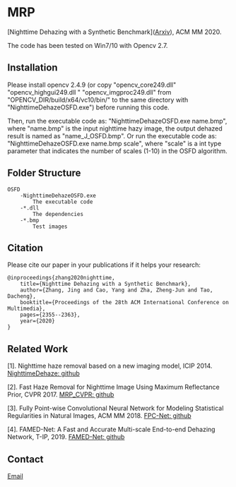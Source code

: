 # MRP
[Nighttime Dehazing with a Synthetic Benchmark](<a href="https://arxiv.org/abs/2008.03864">Arxiv</a>), ACM MM 2020.

The code has been tested on Win7/10 with Opencv 2.7.

## Installation
Please install opencv 2.4.9 (or copy "opencv_core249.dll" "opencv_highgui249.dll " "opencv_imgproc249.dll" from "OPENCV_DIR/build/x64/vc10/bin/" to the same directory with "NighttimeDehazeOSFD.exe") before running this code.

Then, run the executable code as: "NighttimeDehazeOSFD.exe name.bmp", where "name.bmp" is the input nighttime hazy image, the output dehazed result is named as "name_J_OSFD.bmp". Or run the executable code as: "NighttimeDehazeOSFD.exe name.bmp scale", where "scale" is a int type parameter that indicates the number of scales (1-10) in the OSFD algorithm. 

## Folder Structure
    OSFD
        -NighttimeDehazeOSFD.exe
            The executable code
        -*.dll
            The dependencies
        -*.bmp
            Test images

## Citation
Please cite our paper in your publications if it helps your research:

    @inproceedings{zhang2020nighttime,
        title={Nighttime Dehazing with a Synthetic Benchmark},
        author={Zhang, Jing and Cao, Yang and Zha, Zheng-Jun and Tao, Dacheng},
        booktitle={Proceedings of the 28th ACM International Conference on Multimedia},
        pages={2355--2363},
        year={2020}
    }
    
## Related Work
[1]. Nighttime haze removal based on a new imaging model, ICIP 2014. [NighttimeDehaze: github](https://github.com/chaimi2013/NighttimeDehaze)

[2]. Fast Haze Removal for Nighttime Image Using Maximum Reflectance Prior, CVPR 2017. [MRP_CVPR: github](https://github.com/chaimi2013/MRP)

[3]. Fully Point-wise Convolutional Neural Network for Modeling Statistical Regularities in Natural Images, ACM MM 2018. [FPC-Net: github](https://github.com/chaimi2013/FPCNet)
    
[4]. FAMED-Net: A Fast and Accurate Multi-scale End-to-end Dehazing Network, T-IP, 2019. [FAMED-Net: github](https://github.com/chaimi2013/FAMED-Net)
    
## Contact
[Email](zj.winner@163.com)
